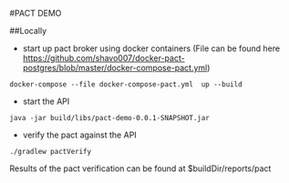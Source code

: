 #PACT DEMO

##Locally

* start up pact broker using docker containers (File can be found here
https://github.com/shavo007/docker-pact-postgres/blob/master/docker-compose-pact.yml)

```
docker-compose --file docker-compose-pact.yml  up --build

```

* start the API

```
java -jar build/libs/pact-demo-0.0.1-SNAPSHOT.jar

```



* verify the pact against the API

```
./gradlew pactVerify
```

Results of the pact verification can be found at $buildDir/reports/pact
